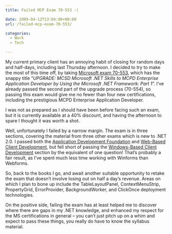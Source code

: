 ```yaml
---
title: Failed MCP Exam 70-553 :(

date: 2009-04-12T13:04:00+00:00
url: /failed-mcp-exam-70-553/

categories:
  - Work
  - Tech

---
```

My current primary client has an annoying habit of closing for random days and half-days, including last Thursday afternoon. I decided to try to make the most of this time off, by taking [Microsoft exam 70-553][1], which has the snappy title “_UPGRADE: MCSD Microsoft .NET Skills to MCPD Enterprise Application Developer by Using the Microsoft .NET Framework: Part 1_”. I’ve already passed the second part of the upgrade process (70-554), so passing this exam would give me no fewer than four new certifications, including the prestigious MCPD Enterprise Application Developer.

I was not as prepared as I should have been before facing such an exam, but it is currently available at a 40% discount, and having the afternoon to spare I thought it was worth a shot.

Well, unfortunately I failed by a narrow margin. The exam is in three sections, covering the material from three other exams which is new to .NET 2.0. I passed both the [Application Development Foundation][2] and [Web-Based Client Development][3], but fell short of passing the [Windows-Based Client Development][4] section by the equivalent of one question! That’s probably a fair result, as I’ve spent much less time working with Winforms than Webforms.

So, back to the books I go, and await another suitable opportunity to retake the exam that doesn’t involve losing out on half a day’s revenue. Areas on which I plan to bone up include the TableLayoutPanel, ContextMenuStrip, PropertyGrid, ErrorProvider, BackgroundWorker, and ClickOnce deployment technologies.

On the positive side, failing the exam has at least helped me to discover where there are gaps in my .NET knowledge, and enhanced my respect for the MS certifications in general – you can’t just pitch up on a whim and expect to pass these things, you really do have to know the syllabus material.

 [1]: http://www.microsoft.com/learning/en/us/exams/70-553.mspx
 [2]: http://www.microsoft.com/learning/en/us/exams/70-536.aspx
 [3]: http://www.microsoft.com/learning/en/us/exams/70-528.mspx
 [4]: http://www.microsoft.com/learning/en/us/exams/70-526.mspx